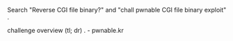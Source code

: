 Search "Reverse CGI file binary?" and "chall pwnable CGI file binary exploit" .

challenge overview (tl; dr) . - pwnable.kr
